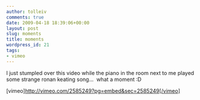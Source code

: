 ```yaml
---
author: tolleiv
comments: true
date: 2009-04-18 18:39:06+00:00
layout: post
slug: moments
title: moments
wordpress_id: 21
tags:
- vimeo
---
```


I just stumpled over this video while the piano in the room next to me played some strange ronan keating song...  what a moment :D

[vimeo]http://vimeo.com/2585249?pg=embed&sec=2585249[/vimeo]
